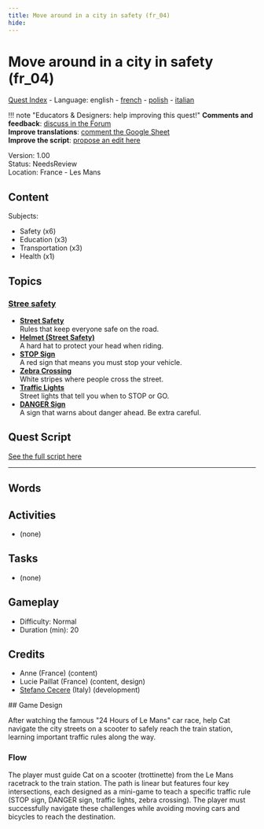 ```yaml
---
title: Move around in a city in safety (fr_04)
hide:
---
```


# Move around in a city in safety (fr_04)
[Quest Index](./index.md) - Language: english - [french](./fr_04.fr.md) - [polish](./fr_04.pl.md) - [italian](./fr_04.it.md)

!!! note "Educators & Designers: help improving this quest!"
    **Comments and feedback**: [discuss in the Forum](https://vgwb.discourse.group/t/fr-04-road-safety-les-mans/40/1)  
    **Improve translations**: [comment the Google Sheet](https://docs.google.com/spreadsheets/d/1FPFOy8CHor5ArSg57xMuPAG7WM27-ecDOiU-OmtHgjw/edit?gid=1892167235#gid=1892167235)  
    **Improve the script**: [propose an edit here](https://github.com/vgwb/Antura/blob/main/Assets/_discover/_quests/FR_04%20Le%20Mans%20Streets/FR_04%20Le%20Mans%20Streets%20-%20Yarn%20Script.yarn)  

Version: 1.00  
Status: NeedsReview  
Location: France - Les Mans

## Content
Subjects: 

  - Safety (x6)
  - Education (x3)
  - Transportation (x3)
  - Health (x1)

## Topics
### [Stree safety](../topics/index.md#street-safety)

  - **[Street Safety](../cards/index.md#street_safety)**  
    Rules that keep everyone safe on the road.  
  - **[Helmet (Street Safety)](../cards/index.md#helmet_street_safety)**  
    A hard hat to protect your head when riding.  
  - **[STOP Sign](../cards/index.md#stop_sign)**  
    A red sign that means you must stop your vehicle.  
  - **[Zebra Crossing](../cards/index.md#zebra_crossing)**  
    White stripes where people cross the street.  
  - **[Traffic Lights](../cards/index.md#traffic_lights)**  
    Street lights that tell you when to STOP or GO.  
  - **[DANGER Sign](../cards/index.md#danger_sign)**  
    A sign that warns about danger ahead. Be extra careful.  

## Quest Script

[See the full script here](./fr_04-script.md)

---

## Words
## Activities
- (none)

## Tasks
- (none)
## Gameplay
- Difficulty: Normal
- Duration (min): 20
## Credits
- Anne (France) (content)
- Lucie Paillat (France) (content, design)
- [Stefano Cecere](https://stefanocecere.com) (Italy) (development)

## Game Design

After watching the famous "24 Hours of Le Mans" car race, help Cat navigate the city streets on a scooter to safely reach the train station, learning important traffic rules along the way. 

### Flow
The player must guide Cat on a scooter (trottinette) from the Le Mans racetrack to the train station. The path is linear but features four key intersections, each designed as a mini-game to teach a specific traffic rule (STOP sign, DANGER sign, traffic lights, zebra crossing). 
The player must successfully navigate these challenges while avoiding moving cars and bicycles to reach the destination.

